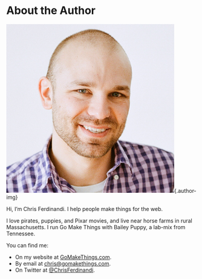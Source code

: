 
# About the Author

![](assets/chris-ferdinandi-high-res.jpg){.author-img}

Hi, I’m Chris Ferdinandi. I help people make things for the web.

I love pirates, puppies, and Pixar movies, and live near horse farms in rural Massachusetts. I run Go Make Things with Bailey Puppy, a lab-mix from Tennessee.

You can find me:

- On my website at [GoMakeThings.com](https://gomakethings.com).
- By email at [chris@gomakethings.com](mailto:chris@gomakethings.com).
- On Twitter at <a href="https://twitter.com/ChrisFerdinandi">@ChrisFerdinandi</a>.